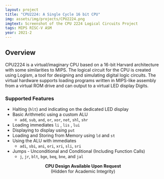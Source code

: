```yaml
---
layout: project
title: "CPU2224: A Single Cycle 16 bit CPU"
img: assets/img/projects/CPU2224.png
imgtext: Screenshot of the CPU 2224 Logical Circuits Project
tags: MIPS RISC-V ASM
year: 2021-2
---
```


## Overview
CPU2224 is a virtual/imaginary CPU based on a 16-bit Harvard architecture with some similarities to MIPS. The logical circuit for the CPU is created using Logism, a tool for designing and simulating digital logic circuits. The virtual hardware supports loading programs written in MIPS-like assembly from a virtual ROM drive and can output to a virtual LED display Digits.<span class="endmark"></span>

### Supported Features
- Halting (`hlt`) and indicating on the dedicated LED display
- Basic Arithmetic using a custom ALU
  - `add`, `sub`, `and`, `or`, `xor`, `not`, `shl`, `shr`
- Loading immediates `li` , `lis` , `lui`
- Displaying to display using `put`
- Loading and Storing from Memory using `ld` and `st`
- Using the ALU with immediates
  - `adi`, `sbi`, `ani`, `ori`, `xri`, `sli`, `sri`
- Jumps - Unconditional and Conditional (Including Function Calls)
  - `j`, `jr`, `blt`, `bge`, `beq`, `bne`, and `jal`

<center class="my-3"><strong>CPU Design Available Upon Request</strong><br/>(Hidden for Academic Integrity)</center>